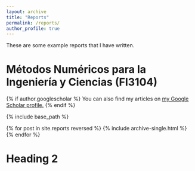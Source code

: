 ```yaml
---
layout: archive
title: "Reports"
permalink: /reports/
author_profile: true
---
```


These are some example reports that I have written.

Métodos Numéricos para la Ingeniería y Ciencias (FI3104)
======

{% if author.googlescholar %}
  You can also find my articles on <u><a href="{{author.googlescholar}}">my Google Scholar profile</a>.</u>
{% endif %}

{% include base_path %}

{% for post in site.reports reversed %}
  {% include archive-single.html %}
{% endfor %}


Heading 2
======
